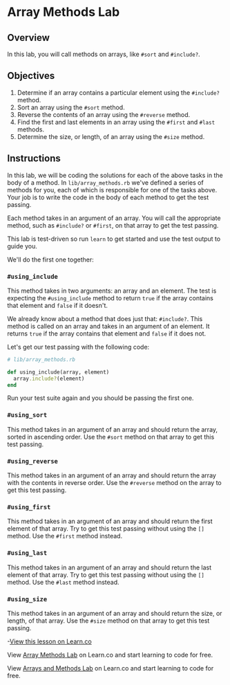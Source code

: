 # Array Methods Lab

## Overview

In this lab, you will call methods on arrays, like `#sort` and `#include?`. 

## Objectives

1. Determine if an array contains a particular element using the `#include?` method.
2. Sort an array using the `#sort` method.
3. Reverse the contents of an array using the `#reverse` method.
4. Find the first and last elements in an array using the `#first` and `#last` methods. 
5. Determine the size, or length, of an array using the `#size` method.

## Instructions

In this lab, we will be coding the solutions for each of the above tasks in the body of a method. In `lib/array_methods.rb` we've defined a series of methods for you, each of which is responsible for one of the tasks above. Your job is to write the code in the body of each method to get the test passing. 

Each method takes in an argument of an array. You will call the appropriate method, such as `#include?` or `#first`, on that array to get the test passing. 

This lab is test-driven so run `learn` to get started and use the test output to guide you. 

We'll do the first one together:

### `#using_include`

This method takes in two arguments: an array and an element. The test is expecting the `#using_include` method to return `true` if the array contains that element and `false` if it doesn't. 

We already know about a method that does just that: `#include?`. This method is called on an array and takes in an argument of an element. It returns `true` if the array contains that element and `false` if it does not. 

Let's get our test passing with the following code:

```ruby
# lib/array_methods.rb

def using_include(array, element)
  array.include?(element)
end
```

Run your test suite again and you should be passing the first one. 

### `#using_sort`

This method takes in an argument of an array and should return the array, sorted in ascending order. Use the `#sort` method on that array to get this test passing. 

### `#using_reverse`

This method takes in an argument of an array and should return the array with the contents in reverse order. Use the `#reverse` method on the array to get this test passing. 

### `#using_first`

This method takes in an argument of an array and should return the first element of that array. Try to get this test passing without using the `[]` method. Use the `#first` method instead. 

### `#using_last`

This method takes in an argument of an array and should return the last element of that array. Try to get this test passing without using the `[]` method. Use the `#last` method instead.

### `#using_size`

This method takes in an argument of an array and should return the size, or length, of that array. Use the `#size` method on that array to get this test passing. 

-<a href='https://learn.co/lessons/array-methods-lab' data-visibility='hidden'>View this lesson on Learn.co</a>


<p data-visibility='hidden'>View <a href='https://learn.co/lessons/array-methods-lab'>Array Methods Lab</a> on Learn.co and start learning to code for free.</p>

<p class='util--hide'>View <a href='https://learn.co/lessons/array-methods-lab'>Arrays and Methods Lab</a> on Learn.co and start learning to code for free.</p>

